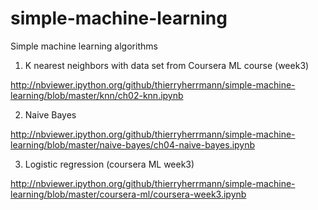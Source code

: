 simple-machine-learning
=======================

Simple machine learning algorithms

1) K nearest neighbors with data set from Coursera ML course (week3)

http://nbviewer.ipython.org/github/thierryherrmann/simple-machine-learning/blob/master/knn/ch02-knn.ipynb

2) Naive Bayes

http://nbviewer.ipython.org/github/thierryherrmann/simple-machine-learning/blob/master/naive-bayes/ch04-naive-bayes.ipynb

3) Logistic regression (coursera ML week3)

http://nbviewer.ipython.org/github/thierryherrmann/simple-machine-learning/blob/master/coursera-ml/coursera-week3.ipynb

